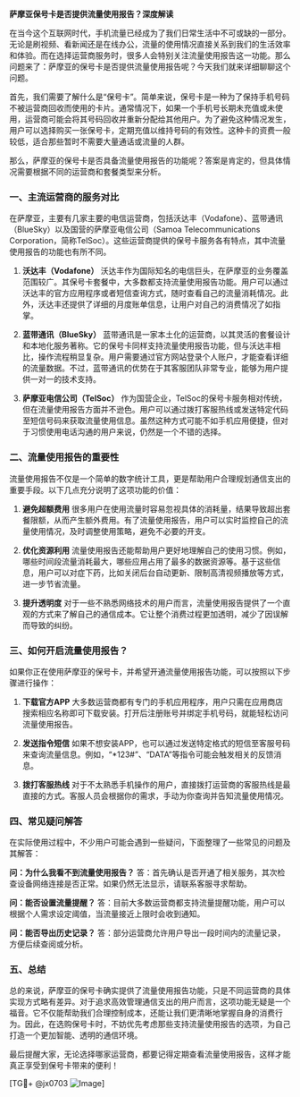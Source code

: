 **萨摩亚保号卡是否提供流量使用报告？深度解读**

在当今这个互联网时代，手机流量已经成为了我们日常生活中不可或缺的一部分。无论是刷视频、看新闻还是在线办公，流量的使用情况直接关系到我们的生活效率和体验。而在选择运营商服务时，很多人会特别关注流量使用报告这一功能。那么问题来了：萨摩亚的保号卡是否提供流量使用报告呢？今天我们就来详细聊聊这个问题。

首先，我们需要了解什么是“保号卡”。简单来说，保号卡是一种为了保持手机号码不被运营商回收而使用的卡片。通常情况下，如果一个手机号长期未充值或未使用，运营商可能会将其号码回收并重新分配给其他用户。为了避免这种情况发生，用户可以选择购买一张保号卡，定期充值以维持号码的有效性。这种卡的资费一般较低，适合那些暂时不需要大量通话或流量的人群。

那么，萨摩亚的保号卡是否具备流量使用报告的功能呢？答案是肯定的，但具体情况需要根据不同的运营商和套餐类型来分析。

### 一、主流运营商的服务对比

在萨摩亚，主要有几家主要的电信运营商，包括沃达丰（Vodafone）、蓝带通讯（BlueSky）以及国营的萨摩亚电信公司（Samoa Telecommunications Corporation，简称TelSoc）。这些运营商提供的保号卡服务各有特点，其中流量使用报告的功能也有所不同。

1. **沃达丰（Vodafone）**
   沃达丰作为国际知名的电信巨头，在萨摩亚的业务覆盖范围较广。其保号卡套餐中，大多数都支持流量使用报告功能。用户可以通过沃达丰的官方应用程序或者短信查询方式，随时查看自己的流量消耗情况。此外，沃达丰还提供了详细的月度账单信息，让用户对自己的消费情况了如指掌。

2. **蓝带通讯（BlueSky）**
   蓝带通讯是一家本土化的运营商，以其灵活的套餐设计和本地化服务著称。它的保号卡同样支持流量使用报告功能，但与沃达丰相比，操作流程稍显复杂。用户需要通过官方网站登录个人账户，才能查看详细的流量数据。不过，蓝带通讯的优势在于其客服团队非常专业，能够为用户提供一对一的技术支持。

3. **萨摩亚电信公司（TelSoc）**
   作为国营企业，TelSoc的保号卡服务相对传统，但在流量使用报告方面并不逊色。用户可以通过拨打客服热线或发送特定代码至短信号码来获取流量使用信息。虽然这种方式可能不如手机应用便捷，但对于习惯使用电话沟通的用户来说，仍然是一个不错的选择。

### 二、流量使用报告的重要性

流量使用报告不仅是一个简单的数字统计工具，更是帮助用户合理规划通信支出的重要手段。以下几点充分说明了这项功能的价值：

1. **避免超额费用**
   很多用户在使用流量时容易忽视具体的消耗量，结果导致超出套餐限额，从而产生额外费用。有了流量使用报告，用户可以实时监控自己的流量使用情况，及时调整使用策略，避免不必要的开支。

2. **优化资源利用**
   流量使用报告还能帮助用户更好地理解自己的使用习惯。例如，哪些时间段流量消耗最大，哪些应用占用了最多的数据资源等。基于这些信息，用户可以对症下药，比如关闭后台自动更新、限制高清视频播放等方式，进一步节省流量。

3. **提升透明度**
   对于一些不熟悉网络技术的用户而言，流量使用报告提供了一个直观的方式来了解自己的通信成本。它让整个消费过程更加透明，减少了因误解而导致的纠纷。

### 三、如何开启流量使用报告？

如果你正在使用萨摩亚的保号卡，并希望开通流量使用报告功能，可以按照以下步骤进行操作：

1. **下载官方APP**
   大多数运营商都有专门的手机应用程序，用户只需在应用商店搜索相应名称即可下载安装。打开后注册账号并绑定手机号码，就能轻松访问流量使用报告。

2. **发送指令短信**
   如果不想安装APP，也可以通过发送特定格式的短信至客服号码来查询流量信息。例如，“*123#”、“DATA”等指令可能会触发相关的反馈消息。

3. **拨打客服热线**
   对于不太熟悉手机操作的用户，直接拨打运营商的客服热线是最直接的方式。客服人员会根据你的需求，手动为你查询并告知流量使用情况。

### 四、常见疑问解答

在实际使用过程中，不少用户可能会遇到一些疑问，下面整理了一些常见的问题及其解答：

**问：为什么我看不到流量使用报告？**
答：首先确认是否开通了相关服务，其次检查设备网络连接是否正常。如果仍然无法显示，请联系客服寻求帮助。

**问：能否设置流量提醒？**
答：目前大多数运营商都支持流量提醒功能，用户可以根据个人需求设定阈值，当流量接近上限时会收到通知。

**问：能否导出历史记录？**
答：部分运营商允许用户导出一段时间内的流量记录，方便后续查阅或分析。

### 五、总结

总的来说，萨摩亚的保号卡确实提供了流量使用报告功能，只是不同运营商的具体实现方式略有差异。对于追求高效管理通信支出的用户而言，这项功能无疑是一个福音。它不仅能帮助我们合理控制成本，还能让我们更清晰地掌握自身的消费行为。因此，在选购保号卡时，不妨优先考虑那些支持流量使用报告的选项，为自己打造一个更加智能、透明的通信环境。

最后提醒大家，无论选择哪家运营商，都要记得定期查看流量使用报告，这样才能真正享受到保号卡带来的便利！

[TG💪+ @jx0703 ![Image](https://github.com/user-attachments/assets/dbca1d08-cadb-493c-b0ec-ad6f7a83f270)]